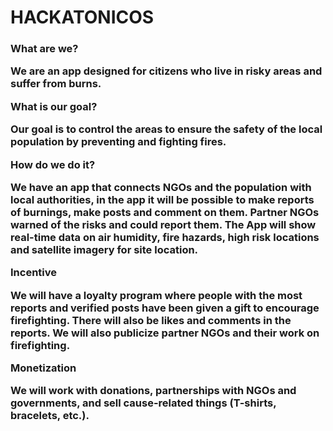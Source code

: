 <!DOCTYPE html>
<html lang="en">
<head>
	<h1>HACKATONICOS</h1>
</head>
<body>
	<div>
		
<h3>What are we?

We are an app designed for citizens who live in risky areas and suffer from burns.

What is our goal?

Our goal is to control the areas to ensure the safety of the local population by preventing and fighting fires.

How do we do it?

We have an app that connects NGOs and the population with local authorities, in the app it will be possible to make reports of burnings, make posts and comment on them.
Partner NGOs warned of the risks and could report them.
The App will show real-time data on air humidity, fire hazards, high risk locations and satellite imagery for site location.

Incentive

We will have a loyalty program where people with the most reports and verified posts have been given a gift to encourage firefighting.
There will also be likes and comments in the reports.
We will also publicize partner NGOs and their work on firefighting.

Monetization

We will work with donations, partnerships with NGOs and governments, and sell cause-related things (T-shirts, bracelets, etc.).
</h3>
	</div>
</body>
</html>

